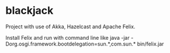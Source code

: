 blackjack
=========
Project with use of Akka, Hazelcast and Apache Felix.

Install Felix and run with command line like 
java -jar -Dorg.osgi.framework.bootdelegation=sun.\*,com.sun.\* bin/felix.jar
